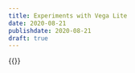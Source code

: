 ```yaml
---
title: Experiments with Vega Lite
date: 2020-08-21
publishdate: 2020-08-21
draft: true
---
```


{{<vega id="vis" spec="bar-chart.vg.json">}}